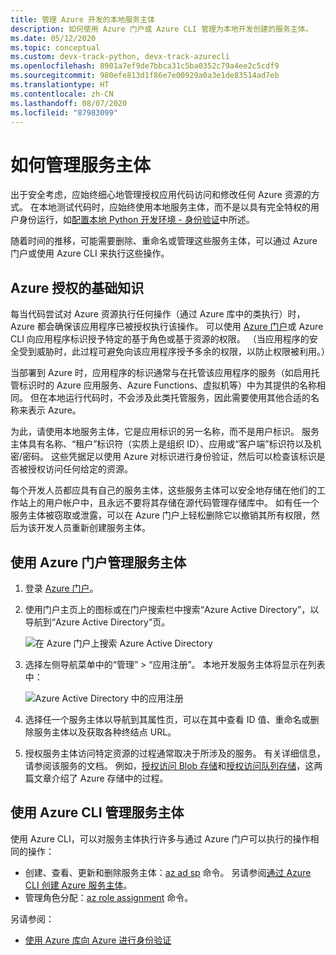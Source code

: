 ```yaml
---
title: 管理 Azure 开发的本地服务主体
description: 如何使用 Azure 门户或 Azure CLI 管理为本地开发创建的服务主体。
ms.date: 05/12/2020
ms.topic: conceptual
ms.custom: devx-track-python, devx-track-azurecli
ms.openlocfilehash: 8901a7ef9de7bbca31c5ba0352c79a4ee2c5cdf9
ms.sourcegitcommit: 980efe813d1f86e7e00929a0a3e1de83514ad7eb
ms.translationtype: HT
ms.contentlocale: zh-CN
ms.lasthandoff: 08/07/2020
ms.locfileid: "87983099"
---
```

# <a name="how-to-manage-service-principals"></a>如何管理服务主体

出于安全考虑，应始终细心地管理授权应用代码访问和修改任何 Azure 资源的方式。 在本地测试代码时，应始终使用本地服务主体，而不是以具有完全特权的用户身份运行，如[配置本地 Python 开发环境 - 身份验证](configure-local-development-environment.md#configure-authentication)中所述。

随着时间的推移，可能需要删除、重命名或管理这些服务主体，可以通过 Azure 门户或使用 Azure CLI 来执行这些操作。

## <a name="basics-of-azure-authorization"></a>Azure 授权的基础知识

每当代码尝试对 Azure 资源执行任何操作（通过 Azure 库中的类执行）时，Azure 都会确保该应用程序已被授权执行该操作。 可以使用 [Azure 门户](https://portal.azure.com)或 Azure CLI 向应用程序标识授予特定的基于角色或基于资源的权限。 （当应用程序的安全受到威胁时，此过程可避免向该应用程序授予多余的权限，以防止权限被利用。）

当部署到 Azure 时，应用程序的标识通常与在托管该应用程序的服务（如启用托管标识时的 Azure 应用服务、Azure Functions、虚拟机等）中为其提供的名称相同。 但在本地运行代码时，不会涉及此类托管服务，因此需要使用其他合适的名称来表示 Azure。

为此，请使用本地服务主体，它是应用标识的另一名称，而不是用户标识。 服务主体具有名称、“租户”标识符（实质上是组织 ID）、应用或“客户端”标识符以及机密/密码。 这些凭据足以使用 Azure 对标识进行身份验证，然后可以检查该标识是否被授权访问任何给定的资源。

每个开发人员都应具有自己的服务主体，这些服务主体可以安全地存储在他们的工作站上的用户帐户中，且永远不要将其存储在源代码管理存储库中。 如有任一个服务主体被窃取或泄露，可以在 Azure 门户上轻松删除它以撤销其所有权限，然后为该开发人员重新创建服务主体。

## <a name="manage-service-principals-using-the-azure-portal"></a>使用 Azure 门户管理服务主体

1. 登录 [Azure 门户](https://portal.azure.com)。

1. 使用门户主页上的图标或在门户搜索栏中搜索“Azure Active Directory”，以导航到“Azure Active Directory”页。

    ![在 Azure 门户上搜索 Azure Active Directory](media/how-to-manage-service-principals/azure-ad-portal-search.png)

1. 选择左侧导航菜单中的“管理” > “应用注册”。 本地开发服务主体将显示在列表中：

    ![Azure Active Directory 中的应用注册](media/how-to-manage-service-principals/azure-ad-app-registrations.png)

1. 选择任一个服务主体以导航到其属性页，可以在其中查看 ID 值、重命名或删除服务主体以及获取各种终结点 URL。

1. 授权服务主体访问特定资源的过程通常取决于所涉及的服务。 有关详细信息，请参阅该服务的文档。 例如，[授权访问 Blob 存储](/azure/storage/common/storage-auth-aad-rbac-portal)和[授权访问队列存储](/azure/storage/common/storage-auth-aad-rbac-portal)，这两篇文章介绍了 Azure 存储中的过程。

## <a name="manage-service-principals-using-the-azure-cli"></a>使用 Azure CLI 管理服务主体

使用 Azure CLI，可以对服务主体执行许多与通过 Azure 门户可以执行的操作相同的操作：

- 创建、查看、更新和删除服务主体：[az ad sp](/cli/azure/ad/sp?view=azure-cli-latest) 命令。 另请参阅[通过 Azure CLI 创建 Azure 服务主体](/cli/azure/create-an-azure-service-principal-azure-cli?view=azure-cli-latest)。
- 管理角色分配：[az role assignment](/cli/azure/role/assignment?view=azure-cli-latest) 命令。

另请参阅：

- [使用 Azure 库向 Azure 进行身份验证](azure-sdk-authenticate.md)
